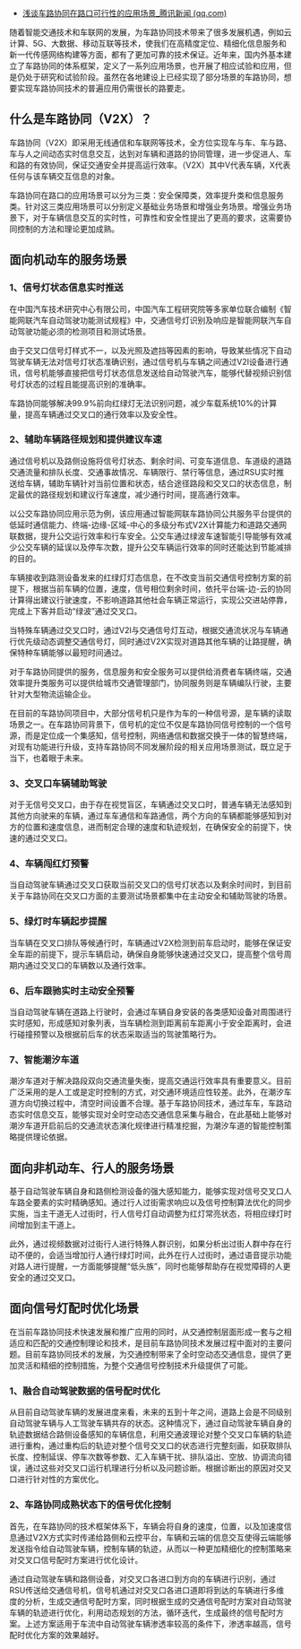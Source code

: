 - [浅谈车路协同在路口可行性的应用场景_腾讯新闻 (qq.com)](https://new.qq.com/omn/20220422/20220422A01E3K00.html)

随着智能交通技术和车联网的发展，为车路协同技术带来了很多发展机遇，例如云计算、5G、大数据、移动互联等技术，使我们在高精度定位、精细化信息服务和新一代传感网络构建等方面，都有了更加可靠的技术保证。近年来，国内外基本建立了车路协同的体系框架，定义了一系列应用场景，也开展了相应试验和应用，但是仍处于研究和试验阶段。虽然在各地建设上已经实现了部分场景的车路协同，想要实现车路协同技术的普遍应用仍需很长的路要走。

## **什么是车路协同（V2X）？**

车路协同（V2X）即采用无线通信和车联网等技术，全方位实现车与车、车与路、车与人之间动态实时信息交互，达到对车辆和道路的协同管理，进一步促进人、车和路的有效协同，保证交通安全并提高运行效率。（V2X）其中V代表车辆，X代表任何与该车辆交互信息的对象。

车路协同在路口的应用场景可以分为三类：安全保障类，效率提升类和信息服务类。针对这三类应用场景可以分别定义基础业务场景和增强业务场景。增强业务场景下，对于车辆信息交互的实时性，可靠性和安全性提出了更高的要求，这需要协同控制的方法和理论更加成熟。

## **面向机动车的服务场景**

### **1、信号灯状态信息实时推送**

在中国汽车技术研究中心有限公司，中国汽车工程研究院等多家单位联合编制《智能网联汽车自动驾驶功能测试规程》中，交通信号灯识别及响应是智能网联汽车自动驾驶功能必须的检测项目和测试场景。

由于交叉口信号灯样式不一，以及光照及遮挡等因素的影响，导致某些情况下自动驾驶车辆无法对信号灯状态准确识别，通过信号机与车辆之间通过V2I设备进行通讯，信号机能够直接把信号灯状态信息发送给自动驾驶汽车，能够代替视频识别信号灯状态的过程且能提高识别的准确率。

车路协同能够解决99.9%前向红绿灯无法识别问题，减少车载系统10%的计算量，提高车辆通过交叉口的通行效率以及安全性。

### **2、辅助车辆路径规划和提供建议车速**

通过信号机以及路侧设施将信号灯状态、剩余时间、可变车道信息、车道级的道路交通流量和排队长度、交通事故情况、车辆限行、禁行等信息，通过RSU实时推送给车辆，辅助车辆针对当前位置和状态，结合途径路段和交叉口的状态信息，制定最优的路径规划和建议行车速度，减少通行时间，提高通行效率。

以公交车路协同应用示范为例，该应用通过智能网联车路协同公共服务平台提供的低延时通信能力、终端-边缘-区域-中心的多级分布式V2X计算能力和道路交通网联数据，提升公交运行效率和行车安全。公交车通过绿波车速智能引导能够有效减少公交车辆的延误以及停车次数，提升公交车辆运行效率的同时还能达到节能减排的目的。

车辆接收到路测设备发来的红绿灯灯态信息，在不改变当前交通信号控制方案的前提下，根据当前车辆的位置，速度，信号相位剩余时间，依托平台端-边-云的协同计算得出建议行驶速度，不影响道路其他社会车辆正常运行，实现公交进站停靠，完成上下客并启动“绿波”通过交叉口。

当特殊车辆通过交叉口时，通过V2I与交通信号灯互动，根据交通流状况与车辆通行优先级动态调整交通信号灯，同时通过V2X实现对道路其他车辆的让路提醒，确保特种车辆能够以最短时间通过。

对于车路协同提供的服务，信息服务和安全服务可以提供给消费者车辆终端，交通效率提升类服务可以提供给城市交通管理部门，协同服务则是车辆编队行驶，主要针对大型物流运输企业。

在目前的车路协同项目中，大部分信号机只是作为车的一种信号源，是车辆的读取场景之一。在车路协同背景下，信号机的定位不仅是车路协同信号控制的一个信号源，而是定位成一个集感知，信号控制，网络通信和数据交换于一体的智慧终端，对现有功能进行升级，支持车路协同不同发展阶段的相关应用场景测试，既立足于当下，也着眼于未来。

### **3、交叉口车辆辅助驾驶**

对于无信号交叉口，由于存在视觉盲区，车辆通过交叉口时，普通车辆无法感知到其他方向驶来的车辆，通过车车通信和车路通信，两个方向的车辆都能够感知到对方的位置和速度信息，进而制定合理的速度和轨迹规划，在确保安全的前提下，快速的通过交叉口。

### **4、车辆闯红灯预警**

当自动驾驶车辆通过交叉口获取当前交叉口的信号灯状态以及剩余时间时，到目前关于车路协同在交叉口方面的主要测试场景都集中在主动安全和辅助驾驶的场景。

### **5、绿灯时车辆起步提醒**

当车辆在交叉口排队等候通行时，车辆通过V2X检测到前车启动时，能够在保证安全车距的前提下，提示车辆启动，确保自身能够快速通过交叉口，提高整个信号周期内通过交叉口的车辆数以及通行效率。

### **6、后车跟驰实时主动安全预警**

当自动驾驶车辆在道路上行驶时，会通过车辆自身安装的各类感知设备对周围进行实时感知，形成感知对象列表，当车辆检测到距离前车距离小于安全距离时，会进行碰撞预警以及根据前后车的状态采取适当的驾驶策略行为。

### **7、智能潮汐车道**

潮汐车道对于解决路段双向交通流量失衡，提高交通运行效率具有重要意义。目前广泛采用的是人工或是定时控制的方式，对交通环境适应性较差。此外，在潮汐车道方向切换过程中，清空时间设置不合理。基于车路协同技术，通过车车，车路动态实时信息交互，能够实现对全时空动态交通信息采集与融合，在此基础上能够对潮汐车道开启前后的交通流状态演化规律进行精准挖掘，为潮汐车道的智能控制策略提供理论依据。

## **面向非机动车、行人的服务场景**

基于自动驾驶车辆自身和路侧检测设备的强大感知能力，能够实现对信号交叉口人车路全要素的实时精确感知。通过行人过街需求响应以及信号控制算法优化的同步实施，当主干道无人过街时，行人信号灯自动调整为红灯常亮状态，将相应绿灯时间增加到主干道上。

此外，通过视频数据对过街行人进行特殊人群识别，如果分析出过街人群中存在行动不便的，会适当增加行人通行绿灯时间，此外在行人过街时，通过语音提示功能对路人进行提醒，一方面能够提醒“低头族”，同时也能够帮助存在视觉障碍的人更安全的通过交叉口。

## **面向信号灯配时优化场景**

在当前车路协同技术快速发展和推广应用的同时，从交通控制层面形成一套与之相适应和匹配的交通控制理论和技术，是目前车路协同技术发展过程中面对的主要问题。目前车路协同技术的发展，为交通控制带来了全时空动态交通信息，提供了更加灵活和精细的控制措施，为整个交通信号控制技术升级提供了可能。

### **1、融合自动驾驶数据的信号配时优化**

从目前自动驾驶车辆的发展进度来看，未来的五到十年之间，道路上会是不同级别自动驾驶车辆与人工驾驶车辆共存的状态。这种情况下，通过自动驾驶车辆自身的轨迹数据结合路侧设备感知的车辆信息，利用交通波理论对整个交叉口车辆的轨迹进行重构，通过重构后的轨迹对整个信号交叉口的状态进行完整刻画，如获取排队长度、控制延误、停车次数等参数、汇入车辆干扰、排队溢出、空放、协调流向错误，通过这些对交叉口运行机理进行分析以及问题诊断。根据诊断出的原因对交叉口进行针对性的方案优化。

### **2、车路协同成熟状态下的信号优化控制**

首先，在车路协同的技术框架体系下，车辆会将自身的速度，位置，以及加速度信息通过V2X方式实时传递给路侧和云控平台，车辆和云端的信息交互使得云端能够发送指令给自动驾驶车辆，控制车辆的轨迹，从而以一种更加精细化的控制策略来对交叉口信号配时方案进行优化设计。

通过自动驾驶车辆和路侧设备，对交叉口各进口到方向的车辆进行识别，通过RSU传送给交通信号机，信号机通过对交叉口各进口道即将到达的车辆进行多维度的分析，生成交通信号配时方案，同时根据生成的交通信号配时方案对自动驾驶车辆的轨迹进行优化，利用动态规划的方法，循环迭代，生成最终的信号配时方案。上述方案适用于车流中自动驾驶车辆渗透率较高的条件下，渗透率越高，信号配时优化方案的效果越好。
